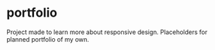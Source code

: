 # portfolio

Project made to learn more about responsive design. Placeholders for planned portfolio of my own. 
